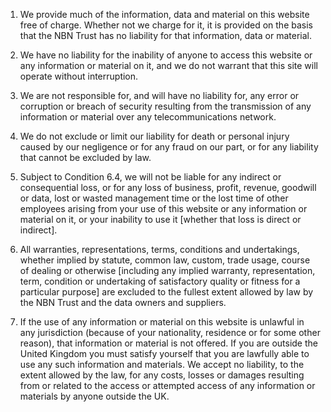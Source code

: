 1.  We provide much of the information, data and material on this website free 
    of charge. Whether not we charge for it, it is provided on the basis that 
    the NBN Trust has no liability for that information, data or material.

2.  We have no liability for the inability of anyone to access this website or 
    any information or material on it, and we do not warrant that this site will
    operate without interruption.

3.  We are not responsible for, and will have no liability for, any error or 
    corruption or breach of security resulting from the transmission of any
    information or material over any telecommunications network.

4.  We do not exclude or limit our liability for death or personal injury caused
    by our negligence or for any fraud on our part, or for any liability that 
    cannot be excluded by law.

5.  Subject to Condition 6.4, we will not be liable for any indirect or 
    consequential loss, or for any loss of business, profit, revenue, goodwill 
    or data, lost or wasted management time or the lost time of other employees
    arising from your use of this website or any information or material on it, 
    or your inability to use it [whether that loss is direct or indirect].

6.  All warranties, representations, terms, conditions and undertakings, 
    whether implied by statute, common law, custom, trade usage, course of 
    dealing or otherwise [including any implied warranty, representation, term,
    condition or undertaking of satisfactory quality or fitness for a particular 
    purpose] are excluded to the fullest extent allowed by law by the NBN Trust 
    and the data owners and suppliers.

7.  If the use of any information or material on this website is unlawful in any
    jurisdiction (because of your nationality, residence or for some other 
    reason), that information or material is not offered. If you are outside the
    United Kingdom you must satisfy yourself that you are lawfully able to use 
    any such information and materials. We accept no liability, to the extent 
    allowed by the law, for any costs, losses or damages resulting from or 
    related to the access or attempted access of any information or materials 
    by anyone outside the UK.